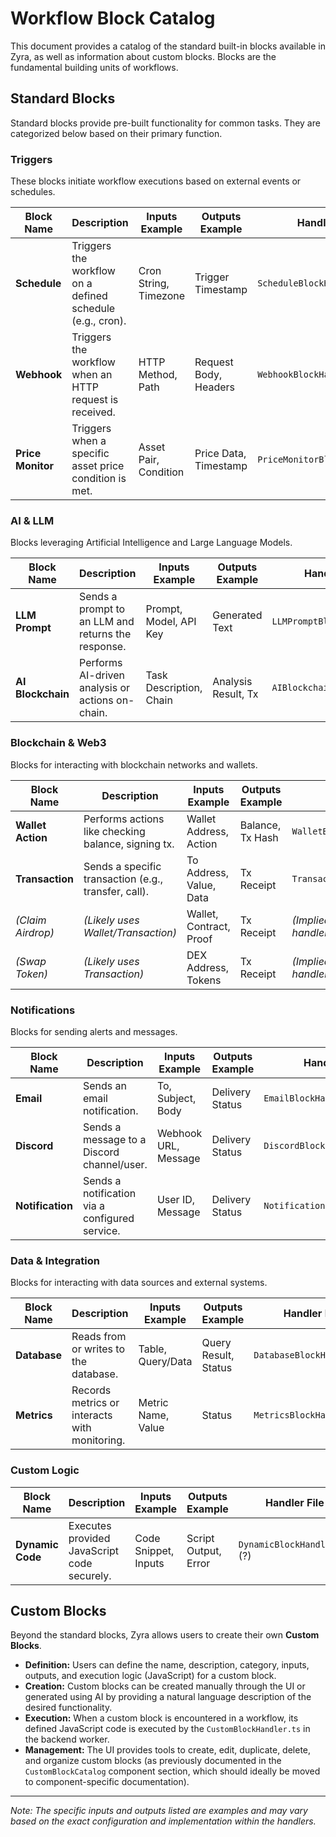 # Workflow Block Catalog

This document provides a catalog of the standard built-in blocks available in Zyra, as well as information about custom blocks. Blocks are the fundamental building units of workflows.

## Standard Blocks

Standard blocks provide pre-built functionality for common tasks. They are categorized below based on their primary function.

### Triggers

These blocks initiate workflow executions based on external events or schedules.

| Block Name      | Description                                      | Inputs Example         | Outputs Example       | Handler File                      |
| --------------- | ------------------------------------------------ | ---------------------- | --------------------- | --------------------------------- |
| **Schedule**    | Triggers the workflow on a defined schedule (e.g., cron). | Cron String, Timezone  | Trigger Timestamp     | `ScheduleBlockHandler.ts`         |
| **Webhook**     | Triggers the workflow when an HTTP request is received. | HTTP Method, Path      | Request Body, Headers | `WebhookBlockHandler.ts`        |
| **Price Monitor** | Triggers when a specific asset price condition is met. | Asset Pair, Condition | Price Data, Timestamp | `PriceMonitorBlockHandler.ts`   |

### AI & LLM

Blocks leveraging Artificial Intelligence and Large Language Models.

| Block Name       | Description                                       | Inputs Example           | Outputs Example      | Handler File                    |
| ---------------- | ------------------------------------------------- | ------------------------ | -------------------- | ------------------------------- |
| **LLM Prompt**   | Sends a prompt to an LLM and returns the response. | Prompt, Model, API Key   | Generated Text       | `LLMPromptBlockHandler.ts`    |
| **AI Blockchain**| Performs AI-driven analysis or actions on-chain.   | Task Description, Chain | Analysis Result, Tx | `AIBlockchain.ts`             |

### Blockchain & Web3

Blocks for interacting with blockchain networks and wallets.

| Block Name        | Description                                        | Inputs Example          | Outputs Example   | Handler File                        |
| ----------------- | -------------------------------------------------- | ----------------------- | ----------------- | ----------------------------------- |
| **Wallet Action** | Performs actions like checking balance, signing tx. | Wallet Address, Action  | Balance, Tx Hash  | `WalletBlockHandler.ts`           |
| **Transaction**   | Sends a specific transaction (e.g., transfer, call). | To Address, Value, Data | Tx Receipt      | `TransactionBlockHandler.ts`      |
| *(Claim Airdrop)* | *(Likely uses Wallet/Transaction)*                 | Wallet, Contract, Proof | Tx Receipt      | *(Implied, uses other handlers)* |
| *(Swap Token)*    | *(Likely uses Transaction)*                       | DEX Address, Tokens     | Tx Receipt      | *(Implied, uses other handlers)* |

### Notifications

Blocks for sending alerts and messages.

| Block Name          | Description                                | Inputs Example       | Outputs Example   | Handler File                       |
| ------------------- | ------------------------------------------ | -------------------- | ----------------- | ---------------------------------- |
| **Email**           | Sends an email notification.               | To, Subject, Body    | Delivery Status | `EmailBlockHandler.ts`           |
| **Discord**         | Sends a message to a Discord channel/user. | Webhook URL, Message | Delivery Status | `DiscordBlockHandler.ts`         |
| **Notification**    | Sends a notification via a configured service. | User ID, Message     | Delivery Status | `NotificationBlockHandler.ts`    |

### Data & Integration

Blocks for interacting with data sources and external systems.

| Block Name     | Description                               | Inputs Example       | Outputs Example    | Handler File                     |
| -------------- | ----------------------------------------- | -------------------- | ------------------ | -------------------------------- |
| **Database**   | Reads from or writes to the database.     | Table, Query/Data    | Query Result, Status | `DatabaseBlockHandler.ts`      |
| **Metrics**    | Records metrics or interacts with monitoring. | Metric Name, Value | Status             | `MetricsBlockHandler.ts`       |

### Custom Logic

| Block Name     | Description                               | Inputs Example       | Outputs Example    | Handler File                     |
| -------------- | ----------------------------------------- | -------------------- | ------------------ | -------------------------------- |
| **Dynamic Code** | Executes provided JavaScript code securely. | Code Snippet, Inputs | Script Output, Error | `DynamicBlockHandler.ts` (?) |


## Custom Blocks

Beyond the standard blocks, Zyra allows users to create their own **Custom Blocks**.

-   **Definition:** Users can define the name, description, category, inputs, outputs, and execution logic (JavaScript) for a custom block.
-   **Creation:** Custom blocks can be created manually through the UI or generated using AI by providing a natural language description of the desired functionality.
-   **Execution:** When a custom block is encountered in a workflow, its defined JavaScript code is executed by the `CustomBlockHandler.ts` in the backend worker.
-   **Management:** The UI provides tools to create, edit, duplicate, delete, and organize custom blocks (as previously documented in the `CustomBlockCatalog` component section, which should ideally be moved to component-specific documentation).

---

*Note: The specific inputs and outputs listed are examples and may vary based on the exact configuration and implementation within the handlers.*
